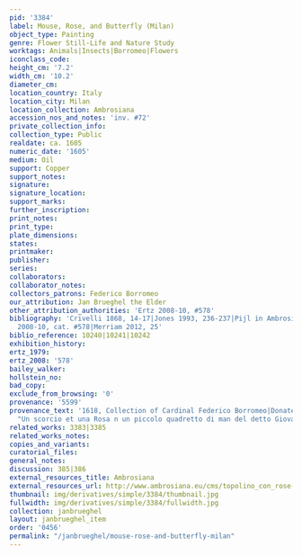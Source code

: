 ```yaml
---
pid: '3384'
label: Mouse, Rose, and Butterfly (Milan)
object_type: Painting
genre: Flower Still-Life and Nature Study
worktags: Animals|Insects|Borromeo|Flowers
iconclass_code:
height_cm: '7.2'
width_cm: '10.2'
diameter_cm:
location_country: Italy
location_city: Milan
location_collection: Ambrosiana
accession_nos_and_notes: 'inv. #72'
private_collection_info:
collection_type: Public
realdate: ca. 1605
numeric_date: '1605'
medium: Oil
support: Copper
support_notes:
signature:
signature_location:
support_marks:
further_inscription:
print_notes:
print_type:
plate_dimensions:
states:
printmaker:
publisher:
series:
collaborators:
collaborator_notes:
collectors_patrons: Federico Borromeo
our_attribution: Jan Brueghel the Elder
other_attribution_authorities: 'Ertz 2008-10, #578'
bibliography: 'Crivelli 1868, 14-17|Jones 1993, 236-237|Pijl in Ambrosiana 2006, 86-87|Ertz
  2008-10, cat. #578|Merriam 2012, 25'
biblio_reference: 10240|10241|10242
exhibition_history:
ertz_1979:
ertz_2008: '578'
bailey_walker:
hollstein_no:
bad_copy:
exclude_from_browsing: '0'
provenance: '5599'
provenance_text: '1618, Collection of Cardinal Federico Borromeo|Donated to Ambrosiana:
  "Un scorcio et una Rosa n un piccolo quadretto di man del detto Giovanni Brueghel"'
related_works: 3383|3385
related_works_notes:
copies_and_variants:
curatorial_files:
general_notes:
discussion: 385|386
external_resources_title: Ambrosiana
external_resources_url: http://www.ambrosiana.eu/cms/topolino_con_rose-1583.html
thumbnail: img/derivatives/simple/3384/thumbnail.jpg
fullwidth: img/derivatives/simple/3384/fullwidth.jpg
collection: janbrueghel
layout: janbrueghel_item
order: '0456'
permalink: "/janbrueghel/mouse-rose-and-butterfly-milan"
---
```

